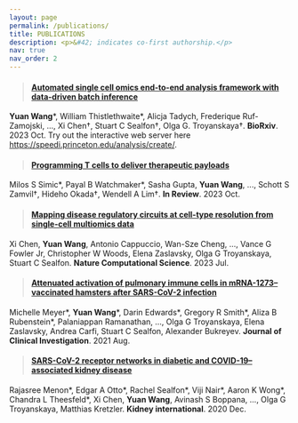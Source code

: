 ```yaml
---
layout: page
permalink: /publications/
title: PUBLICATIONS
description: <p>&#42; indicates co-first authorship.</p>
nav: true
nav_order: 2
---
```


> #### <a href="https://doi.org/10.1101/2023.11.01.564815">Automated single cell omics end-to-end analysis framework with data-driven batch inference</a>
**Yuan Wang**&#42;, William Thistlethwaite&#42;, Alicja Tadych, Frederique Ruf-Zamojski, ..., Xi Chen†, Stuart C Sealfon†, Olga G. Troyanskaya†.
**BioRxiv**. 2023 Oct. Try out the interactive web server here <a href="https://speedi.princeton.edu/analysis/create/">https://speedi.princeton.edu/analysis/create/</a>.

> #### <a href="">Programming T cells to deliver therapeutic payloads</a>
Milos S Simic&#42;, Payal B Watchmaker&#42;, Sasha Gupta, **Yuan Wang**, ..., Schott S Zamvil†, Hideho Okada†, Wendell A Lim†.
**In Review**. 2023 Oct.

> #### <a href="https://doi.org/10.1038/s43588-023-00476-5">Mapping disease regulatory circuits at cell-type resolution from single-cell multiomics data</a>
Xi Chen, **Yuan Wang**, Antonio Cappuccio, Wan-Sze Cheng, ..., Vance G Fowler Jr, Christopher W Woods, Elena Zaslavsky, Olga G Troyanskaya, Stuart C Sealfon.
**Nature Computational Science**. 2023 Jul. 

> #### <a href="https://doi.org/10.1172/JCI148036">Attenuated activation of pulmonary immune cells in mRNA-1273–vaccinated hamsters after SARS-CoV-2 infection</a>
Michelle Meyer&#42;, **Yuan Wang**&#42;, Darin Edwards&#42;, Gregory R Smith&#42;, Aliza B Rubenstein&#42;, Palaniappan Ramanathan, ..., Olga G Troyanskaya, Elena Zaslavsky, Andrea Carfi, Stuart C Sealfon, Alexander Bukreyev. **Journal of Clinical Investigation**. 2021 Aug.

> #### <a href="https://doi.org/10.1016/j.kint.2020.09.015">SARS-CoV-2 receptor networks in diabetic and COVID-19–associated kidney disease</a>
Rajasree Menon&#42;, Edgar A Otto&#42;, Rachel Sealfon&#42;, Viji Nair&#42;, Aaron K Wong&#42;, Chandra L Theesfeld&#42;, Xi Chen, **Yuan Wang**, Avinash S Boppana, ..., Olga G Troyanskaya, Matthias Kretzler. **Kidney international**. 2020 Dec.
